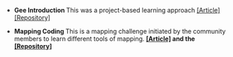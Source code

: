 
- <strong>Gee Introduction </strong>This was a project-based learning approach [[Article]](https://geedevsnairobi.github.io/GEENairobi/) [[Repository]](https://github.com/)

- <strong>Mapping Coding </strong>This is a mapping challenge initiated by the community members to learn different tools of mapping.  <strong> [[Article]](https://geedevsnairobi.github.io/GEENairobi/) and the [[Repository]](https://github.com/)
